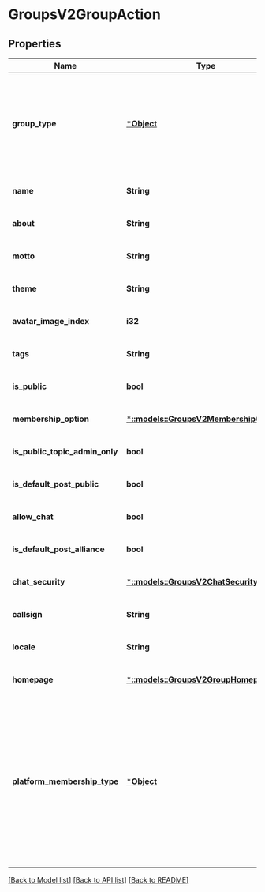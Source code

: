 # GroupsV2GroupAction

## Properties
Name | Type | Description | Notes
------------ | ------------- | ------------- | -------------
**group_type** | [***Object**](Object.md) | Type of group, either Bungie.net hosted group, or a game services hosted clan. | [optional] [default to null]
**name** | **String** |  | [optional] [default to null]
**about** | **String** |  | [optional] [default to null]
**motto** | **String** |  | [optional] [default to null]
**theme** | **String** |  | [optional] [default to null]
**avatar_image_index** | **i32** |  | [optional] [default to null]
**tags** | **String** |  | [optional] [default to null]
**is_public** | **bool** |  | [optional] [default to null]
**membership_option** | [***::models::GroupsV2MembershipOption**](GroupsV2.MembershipOption.md) |  | [optional] [default to null]
**is_public_topic_admin_only** | **bool** |  | [optional] [default to null]
**is_default_post_public** | **bool** |  | [optional] [default to null]
**allow_chat** | **bool** |  | [optional] [default to null]
**is_default_post_alliance** | **bool** |  | [optional] [default to null]
**chat_security** | [***::models::GroupsV2ChatSecuritySetting**](GroupsV2.ChatSecuritySetting.md) |  | [optional] [default to null]
**callsign** | **String** |  | [optional] [default to null]
**locale** | **String** |  | [optional] [default to null]
**homepage** | [***::models::GroupsV2GroupHomepage**](GroupsV2.GroupHomepage.md) |  | [optional] [default to null]
**platform_membership_type** | [***Object**](Object.md) | When operation needs a platform specific account ID for the present user, use this property. In particular, groupType of Clan requires this value to be set. | [optional] [default to null]

[[Back to Model list]](../README.md#documentation-for-models) [[Back to API list]](../README.md#documentation-for-api-endpoints) [[Back to README]](../README.md)



